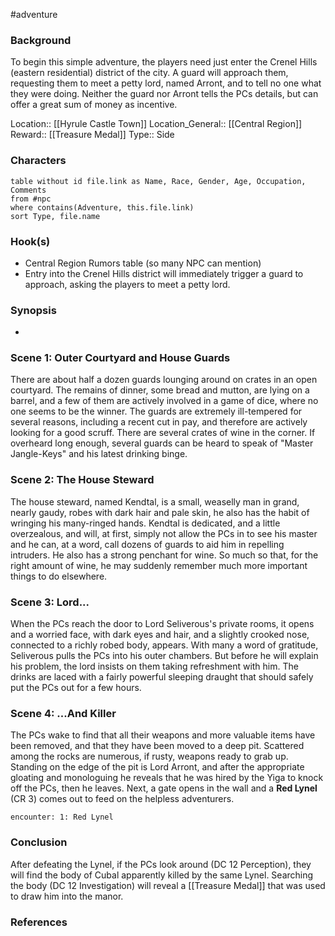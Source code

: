 #adventure 

### Background

To begin this simple adventure, the players need just enter the Crenel Hills (eastern residential) district of the city. A guard will approach them, requesting them to meet a petty lord, named Arront, and to tell no one what they were doing. Neither the guard nor Arront tells the PCs details, but can offer a great sum of money as incentive.

Location:: [[Hyrule Castle Town]]
Location_General:: [[Central Region]]
Reward:: [[Treasure Medal]]
Type:: Side

### Characters
```dataview
table without id file.link as Name, Race, Gender, Age, Occupation, Comments
from #npc
where contains(Adventure, this.file.link)
sort Type, file.name
```

### Hook(s)

* Central Region Rumors table (so many NPC can mention)
* Entry into the Crenel Hills district will immediately trigger a guard to approach, asking the players to meet a petty lord.

### Synopsis

- 

### Scene 1: Outer Courtyard and House Guards

There are about half a dozen guards lounging around on crates in an open courtyard. The remains of dinner, some bread and mutton, are lying on a barrel, and a few of them are actively involved in a game of dice, where no one seems to be the winner. The guards are extremely ill-tempered for several reasons, including a recent cut in pay, and therefore are actively looking for a good scruff. There are several crates of wine in the corner. If overheard long enough, several guards can be heard to speak of "Master Jangle-Keys" and his latest drinking binge.

### Scene 2: The House Steward

The house steward, named Kendtal, is a small, weaselly man in grand, nearly gaudy, robes with dark hair and pale skin, he also has the habit of wringing his many-ringed hands. Kendtal is dedicated, and a little overzealous, and will, at first, simply not allow the PCs in to see his master and he can, at a word, call dozens of guards to aid him in repelling intruders. He also has a strong penchant for wine. So much so that, for the right amount of wine, he may suddenly remember much more important things to do elsewhere.

### Scene 3: Lord...

When the PCs reach the door to Lord Seliverous's private rooms, it opens and a worried face, with dark eyes and hair, and a slightly crooked nose, connected to a richly robed body, appears. With many a word of gratitude, Seliverous pulls the PCs into his outer chambers. But before he will explain his problem, the lord insists on them taking refreshment with him. The drinks are laced with a fairly powerful sleeping draught that should safely put the PCs out for a few hours.

### Scene 4: ...And Killer

The PCs wake to find that all their weapons and more valuable items have been removed, and that they have been moved to a deep pit. Scattered among the rocks are numerous, if rusty, weapons ready to grab up. Standing on the edge of the pit is Lord Arront, and after the appropriate gloating and monologuing he reveals that he was hired by the Yiga to knock off the PCs, then he leaves. Next, a gate opens in the wall and a **Red Lynel** (CR 3) comes out to feed on the helpless adventurers.

`encounter: 1: Red Lynel`

### Conclusion

After defeating the Lynel, if the PCs look around (DC 12 Perception), they will find the body of Cubal apparently killed by the same Lynel. Searching the body (DC 12 Investigation) will reveal a [[Treasure Medal]] that was used to draw him into the manor.

### References
